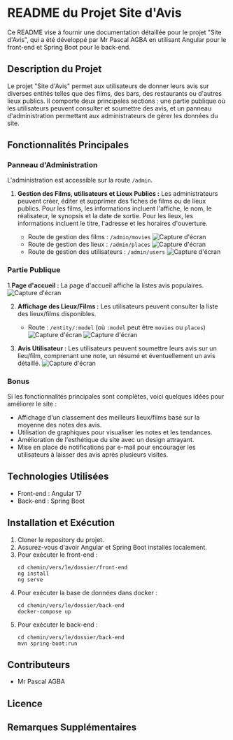# README du Projet Site d'Avis

Ce README vise à fournir une documentation détaillée pour le projet "Site d'Avis", qui a été développé par Mr Pascal AGBA en utilisant Angular pour le front-end et Spring Boot pour le back-end.

## Description du Projet

Le projet "Site d'Avis" permet aux utilisateurs de donner leurs avis sur diverses entités telles que des films, des bars, des restaurants ou d'autres lieux publics. Il comporte deux principales sections : une partie publique où les utilisateurs peuvent consulter et soumettre des avis, et un panneau d'administration permettant aux administrateurs de gérer les données du site.

## Fonctionnalités Principales

### Panneau d'Administration

L'administration est accessible sur la route `/admin`.

1. **Gestion des Films, utilisateurs et Lieux Publics :** Les administrateurs peuvent créer, éditer et supprimer des fiches de films ou de lieux publics. Pour les films, les informations incluent l'affiche, le nom, le réalisateur, le synopsis et la date de sortie. Pour les lieux, les informations incluent le titre, l'adresse et les horaires d'ouverture.

   - Route de gestion des films : `/admin/movies`
   ![Capture d'écran](screenshots/7-admin-films.png)
   - Route de gestion des lieux : `/admin/places`
   ![Capture d'écran](screenshots/8-admin-places.png)
   - Route de gestion des utilisateurs : `/admin/users`
   ![Capture d'écran](screenshots/9-admin-users.png)

### Partie Publique
1.**Page d'accueil :** La page d'accueil affiche la listes avis populaires.
   ![Capture d'écran](screenshots/1-home.png)

2. **Affichage des Lieux/Films :** Les utilisateurs peuvent consulter la liste des lieux/films disponibles.

   - Route : `/entity/:model` (où `:model` peut être `movies` ou `places`)
   ![Capture d'écran](screenshots/2-films.png)
   ![Capture d'écran](screenshots/3-places.png)


3. **Avis Utilisateur :** Les utilisateurs peuvent soumettre leurs avis sur un lieu/film, comprenant une note, un résumé et éventuellement un avis détaillé.
   ![Capture d'écran](screenshots/6-review.png)

### Bonus

Si les fonctionnalités principales sont complètes, voici quelques idées pour améliorer le site :

- Affichage d'un classement des meilleurs lieux/films basé sur la moyenne des notes des avis.
- Utilisation de graphiques pour visualiser les notes et les tendances.
- Amélioration de l'esthétique du site avec un design attrayant.
- Mise en place de notifications par e-mail pour encourager les utilisateurs à laisser des avis après plusieurs visites.

## Technologies Utilisées

- Front-end : Angular 17
- Back-end : Spring Boot

## Installation et Exécution

1. Cloner le repository du projet.
2. Assurez-vous d'avoir Angular et Spring Boot installés localement.
3. Pour exécuter le front-end :
   ```
   cd chemin/vers/le/dossier/front-end
   ng install
   ng serve
   ```
4. Pour exécuter la base de données dans docker :
   ```
   cd chemin/vers/le/dossier/back-end
   docker-compose up
   ```
5. Pour exécuter le back-end :
   ```
   cd chemin/vers/le/dossier/back-end
   mvn spring-boot:run
   ```

## Contributeurs

- Mr Pascal AGBA

## Licence


## Remarques Supplémentaires


